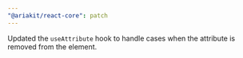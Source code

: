 ```yaml
---
"@ariakit/react-core": patch
---
```


Updated the `useAttribute` hook to handle cases when the attribute is removed from the element.
